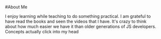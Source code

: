 #About Me

I enjoy learning while teaching to do something practical.  I am grateful to have read the books and seen the videos that I have. It's crazy to think about how much easier we have it than older generations of JS developers. Concepts actually click into my head